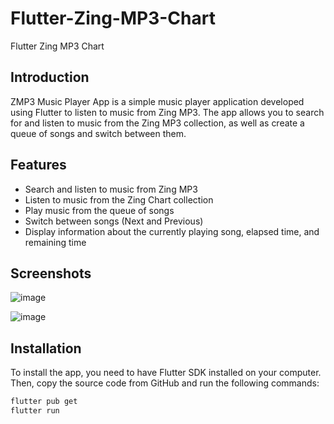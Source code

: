 # Flutter-Zing-MP3-Chart
Flutter Zing MP3 Chart

## Introduction

ZMP3 Music Player App is a simple music player application developed using Flutter to listen to music from Zing MP3. The app allows you to search for and listen to music from the Zing MP3 collection, as well as create a queue of songs and switch between them.

## Features

- Search and listen to music from Zing MP3
- Listen to music from the Zing Chart collection
- Play music from the queue of songs
- Switch between songs (Next and Previous)
- Display information about the currently playing song, elapsed time, and remaining time

## Screenshots

![image](https://github.com/LamPPKK/Zing/assets/50864894/000b872f-bf2e-4718-a16b-260bd651e061)

![image](https://github.com/LamPPKK/Zing/assets/50864894/9ef69481-6896-4db1-bd50-bc2cd4acb36a)

## Installation

To install the app, you need to have Flutter SDK installed on your computer. Then, copy the source code from GitHub and run the following commands:

```bash
flutter pub get
flutter run
```
